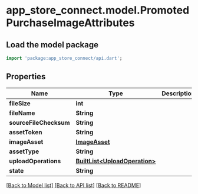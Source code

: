 # app_store_connect.model.PromotedPurchaseImageAttributes

## Load the model package
```dart
import 'package:app_store_connect/api.dart';
```

## Properties
Name | Type | Description | Notes
------------ | ------------- | ------------- | -------------
**fileSize** | **int** |  | [optional] 
**fileName** | **String** |  | [optional] 
**sourceFileChecksum** | **String** |  | [optional] 
**assetToken** | **String** |  | [optional] 
**imageAsset** | [**ImageAsset**](ImageAsset.md) |  | [optional] 
**assetType** | **String** |  | [optional] 
**uploadOperations** | [**BuiltList&lt;UploadOperation&gt;**](UploadOperation.md) |  | [optional] 
**state** | **String** |  | [optional] 

[[Back to Model list]](../README.md#documentation-for-models) [[Back to API list]](../README.md#documentation-for-api-endpoints) [[Back to README]](../README.md)


